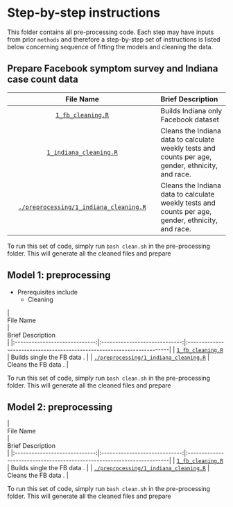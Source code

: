 # Step-by-step instructions

This folder contains all pre-processing code.  Each step may have inputs from prior `methods` and therefore a step-by-step set of instructions is listed below concerning sequence of fitting the models and cleaning the data.

## Prepare Facebook symptom survey and Indiana case count data
| <img height=0 width=800> File Name <img height=0 width=800> | <img height=0 width=1000> Brief Description <img height=0 width=1000> |
|:-----------------------------:|:-----------------------------------------------------------------------|
| [`1_fb_cleaning.R`](./preprocessing/1_fb_clearning) | Builds Indiana only Facebook dataset |
| [`1_indiana_cleaning.R`](./preprocessing/1_fb_clearning) | Cleans the Indiana data to calculate weekly tests and counts per age, gender, ethnicity, and race. |
| [`./preprocessing/1_indiana_cleaning.R`](./preprocessing/1_fb_clearning) | Cleans the Indiana data to calculate weekly tests and counts per age, gender, ethnicity, and race. |

To run this set of code, simply run `bash clean.sh` in the pre-processing folder.  This will generate all the cleaned files and prepare 

## Model 1: preprocessing

- Prerequisites include
    + Cleaning

| <img height=0 width=800> File Name <img height=0 width=800> | <img height=0 width=1000> Brief Description <img height=0 width=1000> |
|:-----------------------------:|:-----------------------------:|:-----------------------------------------------------------------------|
| [`1_fb_cleaning.R`](./preprocessing/1_fb_clearning) | Builds single  the FB data . |
| [`./preprocessing/1_indiana_cleaning.R`](./preprocessing/1_fb_clearning) | Cleans the FB data . |

To run this set of code, simply run `bash clean.sh` in the pre-processing folder.  This will generate all the cleaned files and prepare 

## Model 2: preprocessing
| <img height=0 width=800> File Name <img height=0 width=800> | <img height=0 width=1000> Brief Description <img height=0 width=1000> |
|:-----------------------------:|:-----------------------------:|:-----------------------------------------------------------------------|
| [`1_fb_cleaning.R`](./preprocessing/1_fb_clearning) | Builds single  the FB data . |
| [`./preprocessing/1_indiana_cleaning.R`](./preprocessing/1_fb_clearning) | Cleans the FB data . |

To run this set of code, simply run `bash clean.sh` in the pre-processing folder.  This will generate all the cleaned files and prepare 


